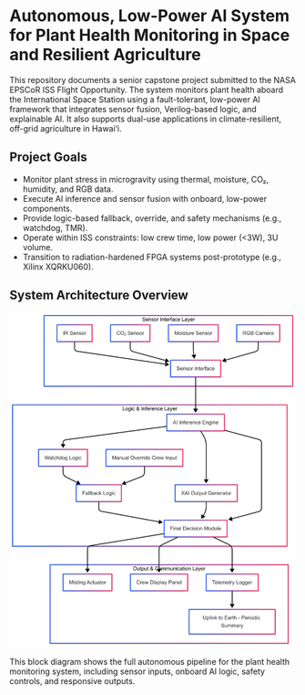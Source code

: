 # Autonomous, Low-Power AI System for Plant Health Monitoring in Space and Resilient Agriculture

This repository documents a senior capstone project submitted to the NASA EPSCoR ISS Flight Opportunity. The system monitors plant health aboard the International Space Station using a fault-tolerant, low-power AI framework that integrates sensor fusion, Verilog-based logic, and explainable AI. It also supports dual-use applications in climate-resilient, off-grid agriculture in Hawai‘i.

## Project Goals

- Monitor plant stress in microgravity using thermal, moisture, CO₂, humidity, and RGB data.
- Execute AI inference and sensor fusion with onboard, low-power components.
- Provide logic-based fallback, override, and safety mechanisms (e.g., watchdog, TMR).
- Operate within ISS constraints: low crew time, low power (<3W), 3U volume.
- Transition to radiation-hardened FPGA systems post-prototype (e.g., Xilinx XQRKU060).

## System Architecture Overview

![System Block Diagram](system-diagram.png)

This block diagram shows the full autonomous pipeline for the plant health monitoring system, including sensor inputs, onboard AI logic, safety controls, and responsive outputs.

